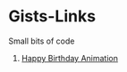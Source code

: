 # Gists-Links
Small bits of code


<ol>
  <li><a href="https://gist.github.com/874632ac5e62c80cd5be38d923c0c5a6.git">Happy Birthday Animation</a></li>
</ol>
